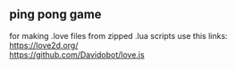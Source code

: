 ping pong game
--
for making .love files from zipped .lua scripts use this links: 
https://love2d.org/  
https://github.com/Davidobot/love.js
